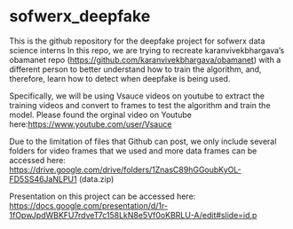 # sofwerx_deepfake
This is the github repository for the deepfake project for sofwerx data science interns
In this repo, we are trying to recreate karanvivekbhargava’s obamanet repo (https://github.com/karanvivekbhargava/obamanet) with a different person to better understand how to train the algorithm, and, therefore, learn how to detect when deepfake is being used.

Specifically, we will be using Vsauce videos on youtube to extract the training videos and convert to frames to test the algorithm and train the model. Please found the orginal video on Youtube here:https://www.youtube.com/user/Vsauce

Due to the limitation of files that Github can post, we only include several folders for video frames that we used and more data frames can be accessed here: https://drive.google.com/drive/folders/1ZnasC89hGGoubKyOL-FD5SS46JaNLPU1 (data.zip)

Presentation on this project can be accessed here: https://docs.google.com/presentation/d/1r-1fOpwJpdWBKFU7rdveT7c158LkN8e5Vf0oKBRLU-A/edit#slide=id.p

